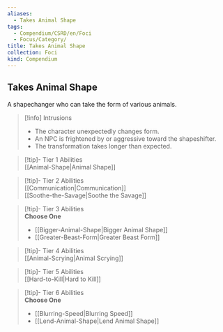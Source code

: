 ```yaml
---
aliases:
  - Takes Animal Shape
tags:
  - Compendium/CSRD/en/Foci
  - Focus/Category/
title: Takes Animal Shape
collection: Foci
kind: Compendium
---
```

## Takes Animal Shape  
A shapechanger who can take the form of various animals.  

>[!info] Intrusions  
>- The character unexpectedly changes form.  
>- An NPC is frightened by or aggressive toward the shapeshifter.  
>- The transformation takes longer than expected.  


>[!tip]- Tier 1 Abilities  
> [[Animal-Shape|Animal Shape]]  


>[!tip]- Tier 2 Abilities  
> [[Communication|Communication]]  
> [[Soothe-the-Savage|Soothe the Savage]]  


>[!tip]- Tier 3 Abilities  
> **Choose One**  
>- [[Bigger-Animal-Shape|Bigger Animal Shape]]  
>- [[Greater-Beast-Form|Greater Beast Form]]  


>[!tip]- Tier 4 Abilities  
> [[Animal-Scrying|Animal Scrying]]  


>[!tip]- Tier 5 Abilities  
> [[Hard-to-Kill|Hard to Kill]]  


>[!tip]- Tier 6 Abilities  
> **Choose One**  
>- [[Blurring-Speed|Blurring Speed]]  
>- [[Lend-Animal-Shape|Lend Animal Shape]]